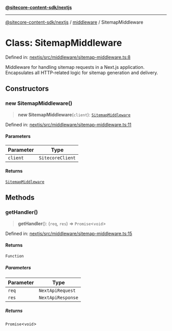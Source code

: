 [**@sitecore-content-sdk/nextjs**](../../README.md)

***

[@sitecore-content-sdk/nextjs](../../README.md) / [middleware](../README.md) / SitemapMiddleware

# Class: SitemapMiddleware

Defined in: [nextjs/src/middleware/sitemap-middleware.ts:8](https://github.com/Sitecore/content-sdk/blob/d66d73920955c32f18807cacf98f4ede97be14bd/packages/nextjs/src/middleware/sitemap-middleware.ts#L8)

Middleware for handling sitemap requests in a Next.js application.
Encapsulates all HTTP-related logic for sitemap generation and delivery.

## Constructors

### new SitemapMiddleware()

> **new SitemapMiddleware**(`client`): [`SitemapMiddleware`](SitemapMiddleware.md)

Defined in: [nextjs/src/middleware/sitemap-middleware.ts:11](https://github.com/Sitecore/content-sdk/blob/d66d73920955c32f18807cacf98f4ede97be14bd/packages/nextjs/src/middleware/sitemap-middleware.ts#L11)

#### Parameters

| Parameter | Type |
| ------ | ------ |
| `client` | `SitecoreClient` |

#### Returns

[`SitemapMiddleware`](SitemapMiddleware.md)

## Methods

### getHandler()

> **getHandler**(): (`req`, `res`) => `Promise`\<`void`\>

Defined in: [nextjs/src/middleware/sitemap-middleware.ts:15](https://github.com/Sitecore/content-sdk/blob/d66d73920955c32f18807cacf98f4ede97be14bd/packages/nextjs/src/middleware/sitemap-middleware.ts#L15)

#### Returns

`Function`

##### Parameters

| Parameter | Type |
| ------ | ------ |
| `req` | `NextApiRequest` |
| `res` | `NextApiResponse` |

##### Returns

`Promise`\<`void`\>
